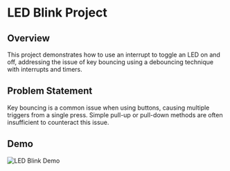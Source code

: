 # LED Blink Project

## Overview

This project demonstrates how to use an interrupt to toggle an LED on and off, addressing the issue of key bouncing using a debouncing technique with interrupts and timers.

## Problem Statement

Key bouncing is a common issue when using buttons, causing multiple triggers from a single press. Simple pull-up or pull-down methods are often insufficient to counteract this issue.

## Demo

![LED Blink Demo](demo.gif)

